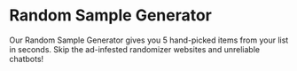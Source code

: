 # Random Sample Generator
Our Random Sample Generator gives you 5 hand-picked items from your list in seconds. Skip the ad-infested randomizer websites and unreliable chatbots!

